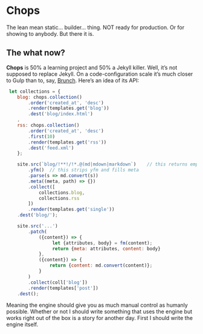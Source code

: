 # Chops
The lean mean static... builder... thing. NOT ready for production. Or for showing to anybody. But there it is.

## The what now?

**Chops** is 50% a learning project and 50% a Jekyll killer. Well, it’s not supposed to replace Jekyll. On a code-configuration scale it’s much closer to Gulp than to, say, [Brunch](http://brunch.io/). Here’s an idea of its API:

```js
 let collections = {
    blog: chops.collection()
        .order('created_at', 'desc')
        .render(templates.get('blog'))
        .dest('blog/index.html')
    ,
    rss: chops.collection()
        .order('created_at', 'desc')
        .first(10)
        .render(templates.get('rss'))
        .dest('feed.xml')
    };

    site.src(`blog/!**!/!*.@(md|mdown|markdown`)    // this returns empty meta and raw content
        .yfm()  // this strips yfm and fills meta
        .parse(s => md.convert(s))
        .meta((meta, path) => {})
        .collect([
            collections.blog,
            collections.rss
        ])
        .render(templates.get('single'))
    .dest('blog/');

    site.src('...')
        .patch(
            ({content}) => {
                 let {attributes, body} = fm(content);
                 return {meta: attributes, content: body}
            },
            ({content}) => {
                return {content: md.convert(content)};
            }
        )
        .collect(coll['blog'])
        .render(templates['post'])
    .dest();
```

Meaning the engine should give you as much manual control as humanly possible. Whether or not I should write something that uses the engine but works right out of the box is a story for another day. First I should write the engine itself.